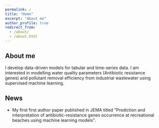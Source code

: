 ```yaml
---
permalink: /
title: "Home"
excerpt: "About me"
author_profile: true
redirect_from: 
  - /about/
  - /about.html
---
```


About me
-------------
I develop data-driven models for tabular and time-series data. I am interested 
in modelling water quality parameters (Antibiotic resistance genes) and pollutant 
removal efficiency from industrial wastewater using supervised machine learning.

News
----------
* My first first author paper published in JEMA titled "Prediction and interpretation 
of antibiotic-resistance genes occurrence at recreational beaches
using machine learning models".